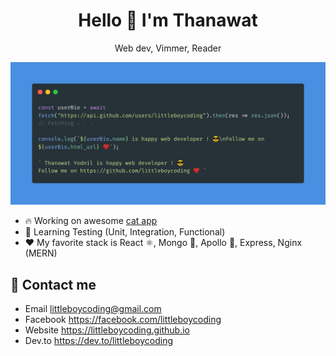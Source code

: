 <h1 align="center">Hello 👋 I'm Thanawat</h1>
<p align="center">Web dev, Vimmer, Reader</p>

![Cover](carbon%20%281%29.png)

- 🔥 Working on awesome [cat app](https://github.com/littlefunky/cattok)
- 🚀 Learning Testing (Unit, Integration, Functional)
- ❤️ My favorite stack is React ⚛️, Mongo 🐘, Apollo 🚀, Express, Nginx (MERN)

## 💬 Contact me
- Email littleboycoding@gmail.com  
- Facebook https://facebook.com/littleboycoding  
- Website https://littleboycoding.github.io  
- Dev.to https://dev.to/littleboycoding
